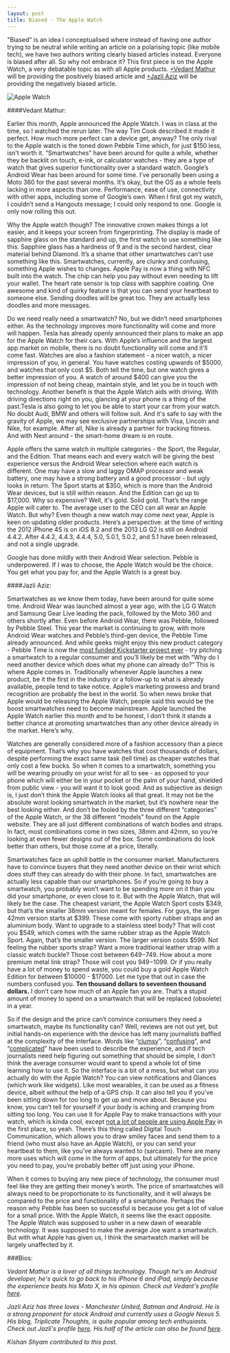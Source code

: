 ```yaml
---
layout: post
title: Biased - The Apple Watch
---
```

"Biased" is an idea I conceptualised where instead of having one author trying to be neutral while writing an article on a polarising topic (like mobile tech), we have two authors writing clearly biased articles instead. Everyone is biased after all. So why not embrace it? This first piece is on the Apple Watch, a very debatable topic as with all Apple products. [+Vedant Mathur](http://google.com/+VedantMathur) will be providing the positively biased article and [+Jazli Aziz](http://google.com/+JazliAziz) will be providing the negatively biased article.

![Apple Watch](http://saky.in/images/apple-watch.png "Taken from Redmond Pie")

####Vedant Mathur:

Earlier this month, Apple announced the Apple Watch. I was in class at the time, so I watched the rerun later. The way Tim Cook described it made it perfect. How much more perfect can a device get, anyway? The only rival to the Apple watch is the toned down Pebble Time which, for just $150 less, isn’t worth it. “Smartwatches” have been around for quite a while, whether they be backlit on touch, e-ink, or calculator watches - they are a type of watch that gives superior functionality over a standard watch. Google’s Android Wear has been around for some time. I’ve personally been using a Moto 360 for the past several months. It’s okay, but the OS as a whole feels lacking in more aspects than one. Performance, ease of use, connectivity with other apps, including some of Google’s own. When I first got my watch, I couldn’t send a Hangouts message; I could only respond to one. Google is only now rolling this out.

Why the Apple watch though? The innovative crown makes things a lot easier, and it keeps your screen from fingerprinting. The display is made of sapphire glass on the standard and up, the first watch to use something like this. Sapphire glass has a hardness of 9 and is the second hardest, clear material behind Diamond. It’s a shame that other smartwatches can’t use something like this. Smartwatches, currently, are clunky and confusing, something Apple wishes to changes. Apple Pay is now a thing with NFC built into the watch. The chip can help you pay without even needing to lift your wallet. The heart rate sensor is top class with sapphire coating. One awesome and kind of quirky feature is that you can send your heartbeat to someone else. Sending doodles will be great too. They are actually less doodles and more messages.

Do we need really need a smartwatch? No, but we didn’t need smartphones either. As the technology improves more functionality will come and more will happen. Tesla has already openly announced their plans to make an app for the Apple Watch for their cars. With Apple’s influence and the largest app market on mobile, there is no doubt functionality will come and it'll come fast. Watches are also a fashion statement - a nicer watch, a nicer impression of you, in general. You have watches costing upwards of $5000, and watches that only cost $5. Both tell the time, but one watch gives a better impression of you. A watch of around $400 can give you the impression of not being cheap, maintain style, and let you be in touch with technology. Another benefit is that the Apple Watch aids with driving. With driving directions right on you, glancing at your phone is a thing of the past.Tesla is also going to let you be able to start your car from your watch. No doubt Audi, BMW and others will follow suit. And it's safe to say with the gravity of Apple, we may see exclusive partnerships with Visa, Lincoln and Nike,  for example. After all, Nike is already a partner for tracking fitness. And with Nest around - the smart-home dream is en route.

Apple offers the same watch in multiple categories - the Sport, the Regular, and the Edition. That means each and every watch will be giving the best experience versus the Android Wear selection where each watch is different. One may have a slow and laggy OMAP processor and weak battery, one may have a strong battery and a good processor - but ugly looks in return. The Sport starts at $350, which is more than the Android Wear devices, but is still within reason. And the Edition can go up to $17,000. Why so expensive? Well, it's gold. Solid gold. That’s the range Apple will cater to. The average user to the CEO can all wear an Apple Watch. But why? Even though a new watch may come next year, Apple is keen on updating older products. Here’s a perspective: at the time of writing the 2012 iPhone 4S is on iOS 8.2 and the 2013 LG G2 is still on Android 4.4.2. After 4.4.2, 4.4.3, 4.4.4, 5.0, 5.0.1, 5.0.2, and 5.1 have been released, and not a single upgrade.

Google has done mildly with their Android Wear selection. Pebble is underpowered. If I was to choose, the Apple Watch would be the choice. You get what you pay for, and the Apple Watch is a great buy.

####Jazli Aziz:

Smartwatches as we know them today, have been around for quite some time. Android Wear was launched almost a year ago, with the LG G Watch and Samsung Gear Live leading the pack, followed by the Moto 360 and others shortly after. Even before Android Wear, there was Pebble, followed by Pebble Steel. This year the market is continuing to grow, with more Android Wear watches and Pebble’s third-gen device, the Pebble Time already announced. And while geeks might enjoy this new product category - Pebble Time is now the [most funded Kickstarter project ever](http://asia.pcmag.com/wearable-tech/2081/news/pebble-time-now-most-funded-kickstarter-ever) - try pitching a smartwatch to a regular consumer and you’ll likely be met with “Why do I need another device which does what my phone can already do?” This is where Apple comes in. Traditionally whenever Apple launches a new product, be it the first in the industry or a follow-up to what is already available, people tend to take notice. Apple’s marketing prowess and brand recognition are probably the best in the world. So when news broke that Apple would be releasing the Apple Watch, people said this would be the boost smartwatches need to become mainstream. Apple launched the Apple Watch earlier this month and to be honest, I don’t think it stands a better chance at promoting smartwatches than any other device already in the market. Here’s why.

Watches are generally considered more of a fashion accessory than a piece of equipment. That’s why you have watches that cost thousands of dollars, despite performing the exact same task (tell time) as cheaper watches that only cost a few bucks. So when it comes to a smartwatch, something you will be wearing proudly on your wrist for all to see - as opposed to your phone which will either be in your pocket or the palm of your hand, shielded from public view - you will want it to look good. And as subjective as design is, I just don’t think the Apple Watch looks all that great. It may not be the absolute worst looking smartwatch in the market, but it’s nowhere near the best looking either. And don’t be fooled by the three different “categories” of the Apple Watch, or the 38 different “models” found on the Apple website. They are all just different combinations of watch bodies and straps. In fact, most combinations come in two sizes, 38mm and 42mm, so you’re looking at even fewer designs out of the box. Some combinations do look better than others, but those come at a price, literally.

Smartwatches face an uphill battle in the consumer market. Manufacturers have to convince buyers that they need another device on their wrist which does stuff they can already do with their phone. In fact, smartwatches are actually less capable than our smartphones. So if you’re going to buy a smartwatch, you probably won’t want to be spending more on it than you did your smartphone, or even close to it. But with the Apple Watch, that will likely be the case. The cheapest variant, the Apple Watch Sport costs $349, but that’s the smaller 38mm version meant for females. For guys, the larger 42mm version starts at $399. These come with sporty rubber straps and an aluminium body. Want to upgrade to a stainless steel body? That will cost you $549, which comes with the same rubber strap as the Apple Watch Sport. Again, that’s the smaller version. The larger version costs $599. Not feeling the rubber sports strap? Want a more traditional leather strap with a classic watch buckle? Those cost between $649-$749. How about a more premium metal link strap? Those will cost you $949-$1099. Or if you really have a lot of money to spend waste, you could buy a gold Apple Watch Edition for between $10000 - $17000. Let me type that out in case the numbers confused you. **Ten thousand dollars to seventeen thousand dollars.** I don’t care how much of an Apple fan you are. That’s a stupid amount of money to spend on a smartwatch that will be replaced (obsolete) in a year.

So if the design and the price can’t convince consumers they need a smartwatch, maybe its functionality can? Well, reviews are not out yet, but initial hands-on experience with the device has left many journalists baffled at the complexity of the interface. Words like “[clumsy](http://www.bloomberg.com/news/articles/2015-03-09/apple-watch-hands-on)”, “[confusing](http://www.theverge.com/2015/3/9/8173805/apple-watch-hands-on)”, and “[complicated](http://www.businessinsider.my/apple-watch-hands-on-its-complicated-2015-3/#oJ8BkyW8yaSctRIK.97)” have been used to describe the experience, and if tech journalists need help figuring out something that should be simple, I don’t think the average consumer would want to spend a whole lot of time learning how to use it. So the interface is a bit of a mess, but what can you actually do with the Apple Watch? You can view notifications and Glances (which work like widgets). Like most wearables, it can be used as a fitness device, albeit without the help of a GPS chip. It can also tell you if you’ve been sitting down for too long to get up and move about. Because you know, you can’t tell for yourself if your body is aching and cramping from sitting too long. You can use it for Apple Pay to make transactions with your watch, which is kinda cool, except [not a lot of people are using Apple Pay](http://www.businessinsider.my/nobody-uses-apple-pay-2015-3/?r=US#iF131pq5vXvuTJ25.97) in the first place, so yeah. There’s this thing called Digital Touch Communication, which allows you to draw smiley faces and send them to a friend (who must also have an Apple Watch), or you can send your heartbeat to them, like you’ve always wanted to (sarcasm). There are many more uses which will come in the form of apps, but ultimately for the price you need to pay, you’re probably better off just using your iPhone.

When it comes to buying any new piece of technology, the consumer must feel like they are getting their money’s worth. The price of smartwatches will always need to be proportionate to its functionality, and it will always be compared to the price and functionality of a smartphone. Perhaps the reason why Pebble has been so successful is because you get a lot of value for a small price. With the Apple Watch, it seems like the exact opposite. The Apple Watch was supposed to usher in a new dawn of wearable technology. It was supposed to make the average Joe want a smartwatch. But with what Apple has given us, I think the smartwatch market will be largely unaffected by it.

###Bios:

*Vedant Mathur is a lover of all things technology. Though he's an Android developer, he's quick to go back to his iPhone 6 and iPad, simply because the experience beats his Moto X, in his opinion. Check out Vedant's profile [here](http://google.com/+VedantMathur).*

*Jazli Aziz has three loves - Manchester United, Batman and Android. He is a strong proponent for stock Android and currently uses a Google Nexus 5. His blog, Triplicate Thoughts, is quite popular among tech enthusiasts. Check out Jazli's profile [here](http://google.com/+JazliAziz). His half of the article can also be found [here](http://triplicatethoughts.blogspot.in/2015/03/biased-apple-watch.html#.VRgAB_mUcRo).*

*Kishan Shyam contributed to this post.*
